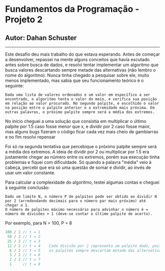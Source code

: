 # Fundamentos da Programação - Projeto 2

## **Autor**: Dahan Schuster

---

Este desafio deu mais trabalho do que estava esperando. Antes de começar a desenvolver, repassei na mente alguns conceitos que havia escutado antes sobre busca de dados, e resolvi tentar implementar um algoritmo que busca valores descartando sempre metade das alternativas (não lembro o nome do algoritmo). Nunca tinha chegado a pesquisar sobre ele, muito menos implementado, mas sabia que seu funcionamento teórico é o seguinte:

    Dada uma lista de valores ordenados e um valor em específico a ser encontrado, o algoritmo tenta o valor do meio, e verifica sua posição em relação ao valor procurado. No segundo palpite, é escolhido o valor na posição entre o palpite anterior e a extremidade mais próxima. Em outras palavras, o próximo palpite sempre será a média dos extremos.

No início cheguei a uma solução que consistia em multiplicar o último palpite por 1.5 caso fosse menor que x, e dividir por 2 caso fosse maior, mas alguns bugs fizeram o código ficar cada vez mais cheio de gambiarras e no fim resolvi repensar

Foi só na segunda tentativa que percebique o próximo palpite sempre será a média dos extremos. A ideia de dividir por 2 ou multiplicar por 1.5 era justamente chegar ao número entre os extremos, porém sua execução tinha problemas e fiquei com dificuldade. Só quando a palavra "média" veio à cabeça, percebi que era só uma questão de somar e dividir, ao invés de usar um valor constante.

Para calcular a complexidade do algoritmo, testei algumas contas e cheguei à seguinte conclusão: 

    Dado um limite N, o número P de palpites pode ser obtido ao dividir N por 2 (arredondando decimais para o número par mais próximo) até chegar a 1.
    O número de palpites máximo necessário para advinhar o número é = número de divisões + 1 (deve-se contar o último palpite de acerto).

Por exemplo, para N = 100, P = 8

```c
100 / 2 // t = 1
 50 / 2 // t = 2
 25 / 2 // t = 3    
 12 / 2 // t = 4    Cada divisão por 2 representa um palpite dado, pois
  6 / 2 // t = 5    os palpites sempre descartam metade das alternativas
  3 / 2 // t = 6
  2 / 2 // t = 7
  1     // t = 8
```
